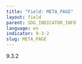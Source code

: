 ```yaml
---
title: "Field: META_PAGE"
layout: field
parent: SDG_INDICATOR_INFO
language: en
indicator: 9-3-2
slug: META_PAGE
---
```

9.3.2
